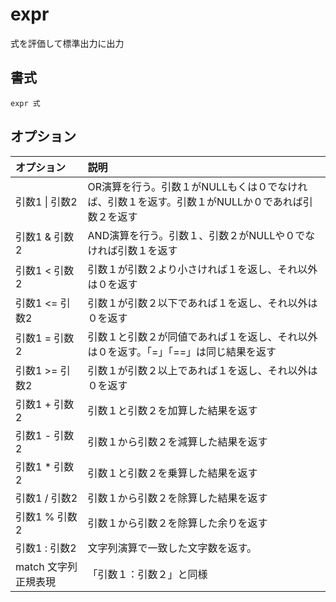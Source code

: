 # expr

式を評価して標準出力に出力

## 書式

```
expr 式
```

## オプション

|オプション|説明|
|:--|:--|
|引数1 \| 引数2|OR演算を行う。引数１がNULLもくは０でなければ、引数１を返す。引数１がNULLか０であれば引数２を返す|
|引数1 & 引数2|AND演算を行う。引数１、引数２がNULLや０でなければ引数１を返す|
|引数1 < 引数2|引数１が引数２より小さければ１を返し、それ以外は０を返す|
|引数1 <= 引数2|引数１が引数２以下であれば１を返し、それ以外は０を返す|
|引数1 = 引数2|引数１と引数２が同値であれば１を返し、それ以外は０を返す。「=」「==」は同じ結果を返す|
|引数1 >= 引数2|引数１が引数２以上であれば１を返し、それ以外は０を返す|
|引数1 + 引数2|引数１と引数２を加算した結果を返す|
|引数1 - 引数2|引数１から引数２を減算した結果を返す|
|引数1 * 引数2|引数１と引数２を乗算した結果を返す|
|引数1 / 引数2|引数１から引数２を除算した結果を返す|
|引数1 % 引数2|引数１から引数２を除算した余りを返す|
|引数1 : 引数2|文字列演算で一致した文字数を返す。|
|match 文字列 正規表現|「引数１：引数２」と同様|
